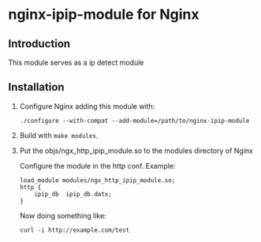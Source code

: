 # nginx-ipip-module for Nginx

## Introduction

This module serves as a ip detect module

## Installation

   1. Configure Nginx adding this module with:
          
          ./configure --with-compat --add-module=/path/to/nginx-ipip-module
       
   2. Build with `make modules`.
   
   3. Put the objs/ngx_http_ipip_module.so to the modules directory of Nginx
      
      Configure the module in the http conf.
      Example:

          load_module modules/ngx_http_ipip_module.so;
          http {
              ipip_db  ipip_db.datx;
          }

      Now doing something like:
          
          curl -i http://example.com/test
